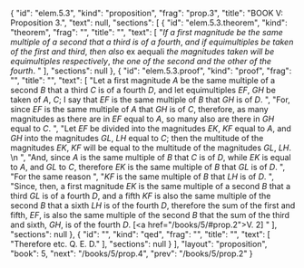 {
  "id": "elem.5.3",
  "kind": "proposition",
  "frag": "prop.3",
  "title": "BOOK V: Proposition 3.",
  "text": null,
  "sections": [
    {
      "id": "elem.5.3.theorem",
      "kind": "theorem",
      "frag": "",
      "title": "",
      "text": [
        "<var>If a first magnitude be the same multiple of a second that a third is of a fourth</var>, <var>and if equimultiples be taken of the first and third</var>, <var>then also</var> ex aequali <var>the magnitudes taken will be equimultiples respectively</var>, <var>the one of the second and the other of the fourth</var>. "
      ],
      "sections": null
    },
    {
      "id": "elem.5.3.proof",
      "kind": "proof",
      "frag": "",
      "title": "",
      "text": [
        "Let a first magnitude <var>A</var> be the same multiple of a second <var>B</var> that a third <var>C</var> is of a fourth <var>D</var>, and let equimultiples <var>EF</var>, <var>GH</var> be taken of <var>A</var>, <var>C</var>; I say that <var>EF</var> is the same multiple of <var>B</var> that <var>GH</var> is of <var>D</var>. ",
        "For, since <var>EF</var> is the same multiple of <var>A</var> that <var>GH</var> is of <var>C</var>, therefore, as many magnitudes as there are in <var>EF</var> equal to <var>A</var>, so many also are there in <var>GH</var> equal to <var>C</var>. ",
        "Let <var>EF</var> be divided into the magnitudes <var>EK</var>, <var>KF</var> equal to <var>A</var>, and <var>GH</var> into the magnitudes <var>GL</var>, <var>LH</var> equal to <var>C</var>; then the multitude of the magnitudes <var>EK</var>, <var>KF</var> will be equal to the multitude of the magnitudes <var>GL</var>, <var>LH</var>. \n      ",
        "And, since <var>A</var> is the same multiple of <var>B</var> that <var>C</var> is of <var>D</var>, while <var>EK</var> is equal to <var>A</var>, and <var>GL</var> to <var>C</var>, therefore <var>EK</var> is the same multiple of <var>B</var> that <var>GL</var> is of <var>D</var>. ",
        "For the same reason ",
        "<var>KF</var> is the same multiple of <var>B</var> that <var>LH</var> is of <var>D</var>. ",
        "Since, then, a first magnitude <var>EK</var> is the same multiple of a second <var>B</var> that a third <var>GL</var> is of a fourth <var>D</var>, and a fifth <var>KF</var> is also the same multiple of the second <var>B</var> that a sixth <var>LH</var> is of the fourth <var>D</var>, therefore the sum of the first and fifth, <var>EF</var>, is also the same multiple of the second <var>B</var> that the sum of the third and sixth, <var>GH</var>, is of the fourth <var>D</var>. [<a href=\"/books/5/#prop.2\">V. 2</a>] "
      ],
      "sections": null
    },
    {
      "id": "",
      "kind": "qed",
      "frag": "",
      "title": "",
      "text": [
        "Therefore etc. Q. E. D."
      ],
      "sections": null
    }
  ],
  "layout": "proposition",
  "book": 5,
  "next": "/books/5/prop.4",
  "prev": "/books/5/prop.2"
}
